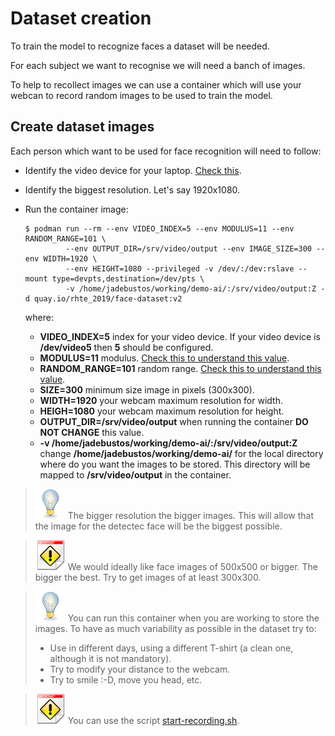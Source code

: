 # Dataset creation

To train the model to recognize faces a dataset will be needed.

For each subject we want to recognise we will need a banch of images.

To help to recollect images we can use a container which will use your webcan to record random images to be used to train the model.

## Create dataset images

Each person which want to be used for face recognition will need to follow:

* Identify the video device for your laptop. [Check this](../face-detection/face-detection-video.md).
* Identify the biggest resolution. Let's say 1920x1080.
* Run the container image:

   ```console
   $ podman run --rm --env VIDEO_INDEX=5 --env MODULUS=11 --env RANDOM_RANGE=101 \
            --env OUTPUT_DIR=/srv/video/output --env IMAGE_SIZE=300 --env WIDTH=1920 \
            --env HEIGHT=1080 --privileged -v /dev/:/dev:rslave --mount type=devpts,destination=/dev/pts \
            -v /home/jadebustos/working/demo-ai/:/srv/video/output:Z -d quay.io/rhte_2019/face-dataset:v2
   ```

   where:

   * **VIDEO_INDEX=5** index for your video device. If your video device is **/dev/video5** then **5** should be configured.
   * **MODULUS=11** modulus. [Check this to understand this value](create-dataset.md).
   * **RANDOM_RANGE=101** random range. [Check this to understand this value](create-dataset.md).
   * **SIZE=300** minimum size image in pixels (300x300).
   * **WIDTH=1920** your webcam maximum resolution for width.
   * **HEIGH=1080** your webcam maximum resolution for height.
   * **OUTPUT_DIR=/srv/video/output** when running the container **DO NOT CHANGE** this value.
   * **-v /home/jadebustos/working/demo-ai/:/srv/video/output:Z** change **/home/jadebustos/working/demo-ai/** for the local directory where do you want the images to be stored. This directory will be mapped to **/srv/video/output** in the container.

> ![TIP](../imgs/tip-icon.png) The bigger resolution the bigger images. This will allow that the image for the detectec face will be the biggest possible.

> ![TIP](../imgs/important-icon.png) We would ideally like face images of 500x500 or bigger. The bigger the best. Try to get images of at least 300x300.

> ![TIP](../imgs/tip-icon.png) You can run this container when you are working to store the images. To have as much variability as possible in the dataset try to:
>
> * Use in different days, using a different T-shirt (a clean one, although it is not mandatory).
> * Try to modify your distance to the webcam.
> * Try to smile :-D, move you head, etc.

> ![TIP](../imgs/important-icon.png) You can use the script [start-recording.sh](start-recording.sh).

